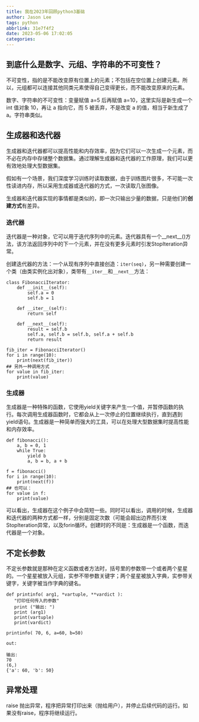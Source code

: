 ```yaml
---
title: 我在2023年回顾python3基础
author: Jason Lee
tags: python
abbrlink: 31e7f4f2
date: 2023-05-06 17:02:05
categories:
---
```


## 到底什么是数字、元组、字符串的不可变性？

不可变性，指的是不能改变原有位置上的元素；不包括在空位置上创建元素。所以，元组都可以连接其他同类元素使得自己变得更长，而不能改变原来的元素。

数字、字符串的不可变性：变量赋值 a=5 后再赋值 a=10，这里实际是新生成一个 int 值对象 10，再让 a 指向它，而 5 被丢弃，不是改变 a 的值，相当于新生成了 a。字符串类似。

## 生成器和迭代器

生成器和迭代器都可以提高性能和内存效率，因为它们可以一次生成一个元素，而不必在内存中存储整个数据集。通过理解生成器和迭代器的工作原理，我们可以更有效地处理大型数据集。

假如有一个场景，我们深度学习训练时读取数据，由于训练图片很多，不可能一次性读进内存，所以采用生成器或迭代器的方式，一次读取几张图像。

生成器和迭代器实现的事情都是类似的，即一次只输出少量的数据，只是他们的**创建方式**有差异。

### 迭代器

迭代器是一种对象，它可以用于迭代序列中的元素。迭代器具有一个__next__()方法，该方法返回序列中的下一个元素，并在没有更多元素时引发StopIteration异常。

创建迭代器的方法：一个从现有序列中直接创造：`iter(seq)`，另一种需要创建一个类（由类实例化出对象），类带有`__iter__`和`__next__`方法：

```
class FibonacciIterator:
    def __init__(self):
        self.a = 0
        self.b = 1
    
    def __iter__(self):
        return self
    
    def __next__(self):
        result = self.b
        self.a, self.b = self.b, self.a + self.b
        return result

fib_iter = FibonacciIterator()
for i in range(10):
    print(next(fib_iter)) 
## 另外一种调用方式
for value in fib_iter:
    print(value)
```

### 生成器

生成器是一种特殊的函数，它使用yield关键字来产生一个值，并暂停函数的执行。每次调用生成器函数时，它都会从上一次停止的位置继续执行，直到遇到yield语句。生成器是一种简单而强大的工具，可以在处理大型数据集时提高性能和内存效率。

```
def fibonacci():
    a, b = 0, 1
    while True:
        yield b
        a, b = b, a + b

f = fibonacci()
for i in range(10):
    print(next(f))
## 也可以：
for value in f:
    print(value)
```

可以看出，生成器在这个例子中会简短一些。同时可以看出，调用的时候，生成器和迭代器的两种方式都一样，分别是固定次数（可能会超出边界而引发StopIteration异常，以及forin循环。创建时的不同是：生成器是一个函数，而迭代器是一个对象。

## 不定长参数

不定长参数就是那种在定义函数或者方法时，括号里的参数带一个或者两个星星的。一个星星被放入元组，实参不带参数关键字；两个星星被放入字典，实参带关键字，关键字被当作字典的键名。

```
def printinfo( arg1, *vartuple, **vardict ):
   "打印任何传入的参数"
   print ("输出: ")
   print (arg1)
   print(vartuple)
   print(vardict)

printinfo( 70, 6, a=60, b=50)

out:

输出: 
70
(6,)
{'a': 60, 'b': 50}
```

## 异常处理

raise 抛出异常，程序把异常打印出来（抛给用户），并停止后续代码的运行。如果没有raise，程序将继续运行。